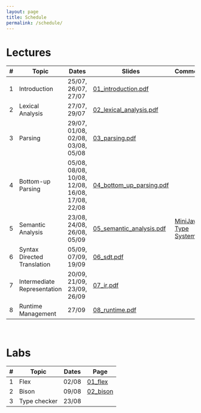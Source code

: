 ```yaml
---
layout: page
title: Schedule
permalink: /schedule/
---
```


# Lectures

| # | Topic | Dates | Slides | Comments | 
|--:|-------|-------|-----------|----------|
| 1 | Introduction | 25/07, 26/07, 27/07 | [01_introduction.pdf](slides/01_introduction.pdf) | |
| 2 | Lexical Analysis | 27/07, 29/07 | [02_lexical_analysis.pdf](slides/02_lexical_analysis.pdf) | |
| 3 | Parsing | 29/07, 01/08, 02/08, 03/08, 05/08 | [03_parsing.pdf](slides/03_parsing.pdf) | |
| 4 | Bottom-up Parsing | 05/08, 08/08, 10/08, 12/08, 16/08, 17/08, 22/08 | [04_bottom_up_parsing.pdf](slides/04_bottom_up_parsing.pdf) | |
| 5 | Semantic Analysis | 23/08, 24/08, 26/08, 05/09 | [05_semantic_analysis.pdf](slides/05_semantic_analysis.pdf) | [MiniJava Type System](/cs3300_m22/assets/miniJava-typesystem.pdf) |
| 6 | Syntax Directed Translation | 05/09, 07/09, 19/09 | [06_sdt.pdf](slides/06_sdt.pdf) | |
| 7 | Intermediate Representation | 20/09, 21/09, 23/09, 26/09 | [07_ir.pdf](slides/07_ir.pdf) | |
| 8 | Runtime Management | 27/09 | [08_runtime.pdf](slides/08_runtime.pdf) | |

<br/>

# Labs

| # | Topic | Dates | Page |
|--:|-------|-------|------|
| 1 | Flex  | 02/08 | [01_flex](/cs3300_m22/labs/01_flex.html) |
| 2 | Bison | 09/08 | [02_bison](/cs3300_m22/labs/02_bison.html) |
| 3 | Type checker | 23/08 | |
